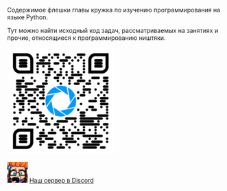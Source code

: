 Содержимое флешки главы кружка по изучению программирования на языке Python.

Тут можно найти исходный код задач, рассматриваемых на занятиях и прочие, относящиеся к программированию ништяки.

<img src="https://github.com/Tamerlanchiques/usb/blob/master/qr-code.png" width="250" alt='qr-code'>


<img src="https://raw.githubusercontent.com/Tamerlanchiques/usb/master/ZoeMonka.png" width="48" alt='qr-code'> [Наш сервер в Discord](https://discord.gg/Sqx5RZZ)
